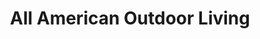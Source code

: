 ---
title: "All American Outdoor Living"
url: /phoenix/all-american-outdoor-living/
shop: furniture
---